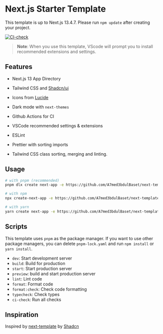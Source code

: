 # Next.js Starter Template

This template is up to Next.js 13.4.7. Please run `npm update` after creating your project.

[![CI-check](https://github.com/A7med3bdulBaset/next-template/actions/workflows/CI.yml/badge.svg)](https://github.com/A7med3bdulBaset/next-template/actions/workflows/CI.yml)

> **Note**: When you use this template, VScode will prompt you to install recommended extensions and settings.

## Features


-  Next.js 13 App Directory
-  Tailwind CSS and [Shadcn/ui](https://ui.shadcn.com)
-  Icons from [Lucide](https://lucide.dev)
-  Dark mode with `next-themes`

-  Github Actions for CI
-  VSCode recommended settings & extensions
-  ESLint
-  Prettier with sorting imports
-  Tailwind CSS class sorting, merging and linting.

## Usage

```bash
# with pnpm (recommended)
pnpm dlx create next-app -e https://github.com/A7med3bdulBaset/next-template

# with npm
npx create-next-app -e https://github.com/A7med3bdulBaset/next-template

# with yarn
yarn create next-app -e https://github.com/A7med3bdulBaset/next-template
```


## Scripts

This template uses `pnpm` as the package manager. If you want to use other package managers, you can delete `pnpm-lock.yaml` and run `npm install` or `yarn install`.

-  `dev`: Start development server
-  `build`: Build for production
-  `start`: Start production server
-  `preview`: build and start production server
-  `lint`: Lint code
-  `format`: Format code
-  `format:check`: Check code formatting
-  `typecheck`: Check types
-  `ci-check`: Run all checks

## Inspiration

Inspired by [next-template](https://github.com/shadcn/next-template) by [Shadcn](https://github.com/shadcn)
